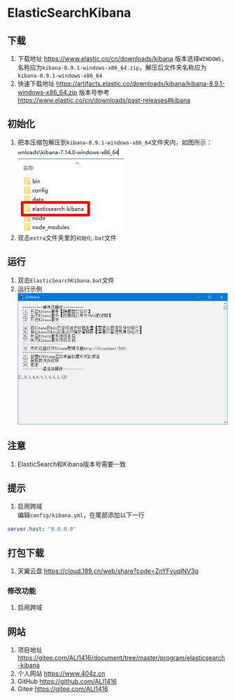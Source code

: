 # ElasticSearchKibana

## 下载

1. 下载地址 <https://www.elastic.co/cn/downloads/kibana> 版本选择`WINDOWS`，名称应为`kibana-8.9.1-windows-x86_64.zip`，解压后文件夹名称应为`kibana-8.9.1-windows-x86_64`
2. 快速下载地址 <https://artifacts.elastic.co/downloads/kibana/kibana-8.9.1-windows-x86_64.zip> 版本号参考 <https://www.elastic.co/cn/downloads/past-releases#kibana>

## 初始化

1. 把本压缩包解压到`kibana-8.9.1-windows-x86_64`文件夹内，如图所示：  
![初始化示例](img/初始化示例.jpg)
2. 双击`extra`文件夹里的`初始化.bat`文件

## 运行

1. 双击`ElasticSearchKibana.bat`文件
2. 运行示例  
![运行示例](img/运行示例.jpg)

## 注意

1. ElasticSearch和Kibana版本号需要一致

## 提示

1. 启用跨域  
编辑`config/kibana.yml`，在尾部添加以下一行

```yml
server.host: "0.0.0.0"
```

## 打包下载

1. 天翼云盘 <https://cloud.189.cn/web/share?code=ZnYFvuqINV3q>

### 修改功能

1. 启用跨域

## 网站

1. 项目地址 <https://gitee.com/ALI1416/document/tree/master/program/elasticsearch-kibana>
2. 个人网站 <https://www.404z.cn>
3. GitHub <https://github.com/ALI1416>
4. Gitee <https://gitee.com/ALI1416>
